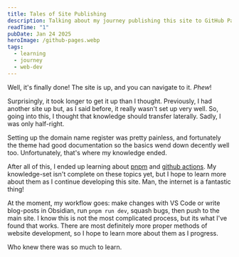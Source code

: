 ```yaml
---
title: Tales of Site Publishing
description: Talking about my journey publishing this site to GitHub Pages
readTime: "1"
pubDate: Jan 24 2025
heroImage: /github-pages.webp
tags:
  - learning
  - journey
  - web-dev
---
```

Well, it's finally done! The site is up, and you can navigate to it. *Phew*!

Surprisingly, it took longer to get it up than I thought. Previously, I had another site up but, as I said before, it really wasn't set up very well. So, going into this, I thought that knowledge should transfer laterally. Sadly, I was only half-right.

Setting up the domain name register was pretty painless, and fortunately the theme had good documentation so the basics wend down decently well too. Unfortunately, that's where my knowledge ended.

After all of this, I ended up learning about [pnpm](https://pnpm.io/) and [github actions](https://github.com/features/actions). My knowledge-set isn't complete on these topics yet, but I hope to learn more about them as I continue developing this site. Man, the internet is a fantastic thing!

At the moment, my workflow goes: make changes with VS Code or write blog-posts in Obsidian, run `pnpm run dev`, squash bugs, then push to the main site. I know this is not the most complicated process, but its what I've found that works. There are most definitely more proper methods of website development, so I hope to learn more about them as I progress.

Who knew there was so much to learn.